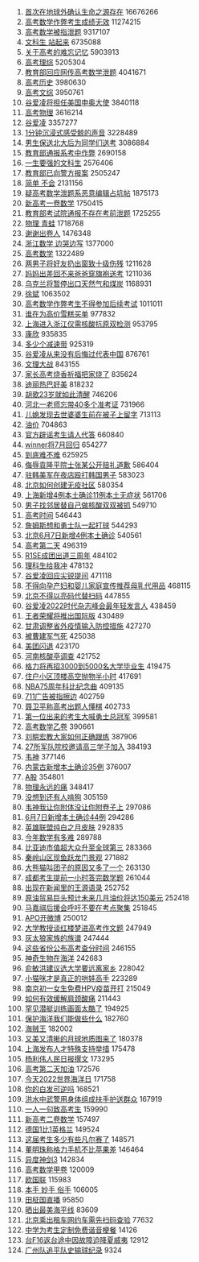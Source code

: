 1. [首次在地球外确认生命之源存在](https://s.weibo.com//weibo?q=%23%E9%A6%96%E6%AC%A1%E5%9C%A8%E5%9C%B0%E7%90%83%E5%A4%96%E7%A1%AE%E8%AE%A4%E7%94%9F%E5%91%BD%E4%B9%8B%E6%BA%90%E5%AD%98%E5%9C%A8%23&Refer=top) 16676266
2. [高考数学作弊考生成绩无效](https://s.weibo.com//weibo?q=%23%E9%AB%98%E8%80%83%E6%95%B0%E5%AD%A6%E4%BD%9C%E5%BC%8A%E8%80%83%E7%94%9F%E6%88%90%E7%BB%A9%E6%97%A0%E6%95%88%23&Refer=top) 11274215
3. [高考数学被指泄题](https://s.weibo.com//weibo?q=%23%E9%AB%98%E8%80%83%E6%95%B0%E5%AD%A6%E8%A2%AB%E6%8C%87%E6%B3%84%E9%A2%98%23&Refer=top) 9317107
4. [文科生 站起来](https://s.weibo.com//weibo?q=%E6%96%87%E7%A7%91%E7%94%9F%20%E7%AB%99%E8%B5%B7%E6%9D%A5&Refer=top) 6735088
5. [关于高考的难忘记忆](https://s.weibo.com//weibo?q=%23%E5%85%B3%E4%BA%8E%E9%AB%98%E8%80%83%E7%9A%84%E9%9A%BE%E5%BF%98%E8%AE%B0%E5%BF%86%23&Refer=top) 5903913
6. [高考理综](https://s.weibo.com//weibo?q=%23%E9%AB%98%E8%80%83%E7%90%86%E7%BB%BC%23&Refer=top) 5205304
7. [教育部回应网传高考数学泄题](https://s.weibo.com//weibo?q=%23%E6%95%99%E8%82%B2%E9%83%A8%E5%9B%9E%E5%BA%94%E7%BD%91%E4%BC%A0%E9%AB%98%E8%80%83%E6%95%B0%E5%AD%A6%E6%B3%84%E9%A2%98%23&Refer=top) 4041671
8. [高考历史](https://s.weibo.com//weibo?q=%23%E9%AB%98%E8%80%83%E5%8E%86%E5%8F%B2%23&Refer=top) 3980630
9. [高考文综](https://s.weibo.com//weibo?q=%23%E9%AB%98%E8%80%83%E6%96%87%E7%BB%BC%23&Refer=top) 3950761
10. [谷爱凌将担任美国申奥大使](https://s.weibo.com//weibo?q=%23%E8%B0%B7%E7%88%B1%E5%87%8C%E5%B0%86%E6%8B%85%E4%BB%BB%E7%BE%8E%E5%9B%BD%E7%94%B3%E5%A5%A5%E5%A4%A7%E4%BD%BF%23&Refer=top) 3840118
11. [高考物理](https://s.weibo.com//weibo?q=%23%E9%AB%98%E8%80%83%E7%89%A9%E7%90%86%23&Refer=top) 3616214
12. [谷爱凌](https://s.weibo.com//weibo?q=%E8%B0%B7%E7%88%B1%E5%87%8C&Refer=top) 3357277
13. [1分钟沉浸式感受鲸的声音](https://s.weibo.com//weibo?q=%231%E5%88%86%E9%92%9F%E6%B2%89%E6%B5%B8%E5%BC%8F%E6%84%9F%E5%8F%97%E9%B2%B8%E7%9A%84%E5%A3%B0%E9%9F%B3%23&Refer=top) 3228489
14. [男生保送北大后为同学们送考](https://s.weibo.com//weibo?q=%23%E7%94%B7%E7%94%9F%E4%BF%9D%E9%80%81%E5%8C%97%E5%A4%A7%E5%90%8E%E4%B8%BA%E5%90%8C%E5%AD%A6%E4%BB%AC%E9%80%81%E8%80%83%23&Refer=top) 3086884
15. [教育部通报系考中作弊](https://s.weibo.com//weibo?q=%23%E6%95%99%E8%82%B2%E9%83%A8%E9%80%9A%E6%8A%A5%E7%B3%BB%E8%80%83%E4%B8%AD%E4%BD%9C%E5%BC%8A%23&Refer=top) 2690158
16. [一生要强的文科生](https://s.weibo.com//weibo?q=%23%E4%B8%80%E7%94%9F%E8%A6%81%E5%BC%BA%E7%9A%84%E6%96%87%E7%A7%91%E7%94%9F%23&Refer=top) 2576406
17. [教育部已向警方报案](https://s.weibo.com//weibo?q=%23%E6%95%99%E8%82%B2%E9%83%A8%E5%B7%B2%E5%90%91%E8%AD%A6%E6%96%B9%E6%8A%A5%E6%A1%88%23&Refer=top) 2505247
18. [简单 不会](https://s.weibo.com//weibo?q=%E7%AE%80%E5%8D%95%20%E4%B8%8D%E4%BC%9A&Refer=top) 2131156
19. [疑高考数学泄题系恶意编辑占坑帖](https://s.weibo.com//weibo?q=%23%E7%96%91%E9%AB%98%E8%80%83%E6%95%B0%E5%AD%A6%E6%B3%84%E9%A2%98%E7%B3%BB%E6%81%B6%E6%84%8F%E7%BC%96%E8%BE%91%E5%8D%A0%E5%9D%91%E5%B8%96%23&Refer=top) 1875173
20. [新高考一卷数学](https://s.weibo.com//weibo?q=%23%E6%96%B0%E9%AB%98%E8%80%83%E4%B8%80%E5%8D%B7%E6%95%B0%E5%AD%A6%23&Refer=top) 1750415
21. [教育部考试院通报不存在考前泄题](https://s.weibo.com//weibo?q=%23%E6%95%99%E8%82%B2%E9%83%A8%E8%80%83%E8%AF%95%E9%99%A2%E9%80%9A%E6%8A%A5%E4%B8%8D%E5%AD%98%E5%9C%A8%E8%80%83%E5%89%8D%E6%B3%84%E9%A2%98%23&Refer=top) 1725255
22. [物理 青蛙](https://s.weibo.com//weibo?q=%E7%89%A9%E7%90%86%20%E9%9D%92%E8%9B%99&Refer=top) 1718768
23. [谢谢出卷人](https://s.weibo.com//weibo?q=%23%E8%B0%A2%E8%B0%A2%E5%87%BA%E5%8D%B7%E4%BA%BA%23&Refer=top) 1476348
24. [浙江数学 边哭边写](https://s.weibo.com//weibo?q=%E6%B5%99%E6%B1%9F%E6%95%B0%E5%AD%A6%20%E8%BE%B9%E5%93%AD%E8%BE%B9%E5%86%99&Refer=top) 1377000
25. [高考数学](https://s.weibo.com//weibo?q=%23%E9%AB%98%E8%80%83%E6%95%B0%E5%AD%A6%23&Refer=top) 1322489
26. [两男子将好友扔出窗致十级伤残](https://s.weibo.com//weibo?q=%23%E4%B8%A4%E7%94%B7%E5%AD%90%E5%B0%86%E5%A5%BD%E5%8F%8B%E6%89%94%E5%87%BA%E7%AA%97%E8%87%B4%E5%8D%81%E7%BA%A7%E4%BC%A4%E6%AE%8B%23&Refer=top) 1211628
27. [妈妈出差回不来爸爸穿旗袍送考](https://s.weibo.com//weibo?q=%23%E5%A6%88%E5%A6%88%E5%87%BA%E5%B7%AE%E5%9B%9E%E4%B8%8D%E6%9D%A5%E7%88%B8%E7%88%B8%E7%A9%BF%E6%97%97%E8%A2%8D%E9%80%81%E8%80%83%23&Refer=top) 1211036
28. [乌克兰将暂停出口天然气和煤炭](https://s.weibo.com//weibo?q=%23%E4%B9%8C%E5%85%8B%E5%85%B0%E5%B0%86%E6%9A%82%E5%81%9C%E5%87%BA%E5%8F%A3%E5%A4%A9%E7%84%B6%E6%B0%94%E5%92%8C%E7%85%A4%E7%82%AD%23&Refer=top) 1168931
29. [徐斌](https://s.weibo.com//weibo?q=%E5%BE%90%E6%96%8C&Refer=top) 1063502
30. [高考数学作弊考生不得参加后续考试](https://s.weibo.com//weibo?q=%23%E9%AB%98%E8%80%83%E6%95%B0%E5%AD%A6%E4%BD%9C%E5%BC%8A%E8%80%83%E7%94%9F%E4%B8%8D%E5%BE%97%E5%8F%82%E5%8A%A0%E5%90%8E%E7%BB%AD%E8%80%83%E8%AF%95%23&Refer=top) 1011011
31. [谁在为高价雪糕买单](https://s.weibo.com//weibo?q=%23%E8%B0%81%E5%9C%A8%E4%B8%BA%E9%AB%98%E4%BB%B7%E9%9B%AA%E7%B3%95%E4%B9%B0%E5%8D%95%23&Refer=top) 977832
32. [上海进入浙江仅需核酸抗原双检测](https://s.weibo.com//weibo?q=%23%E4%B8%8A%E6%B5%B7%E8%BF%9B%E5%85%A5%E6%B5%99%E6%B1%9F%E4%BB%85%E9%9C%80%E6%A0%B8%E9%85%B8%E6%8A%97%E5%8E%9F%E5%8F%8C%E6%A3%80%E6%B5%8B%23&Refer=top) 953795
33. [康欣](https://s.weibo.com//weibo?q=%E5%BA%B7%E6%AC%A3&Refer=top) 935835
34. [多少个减速带](https://s.weibo.com//weibo?q=%23%E5%A4%9A%E5%B0%91%E4%B8%AA%E5%87%8F%E9%80%9F%E5%B8%A6%23&Refer=top) 925319
35. [谷爱凌从来没有后悔过代表中国](https://s.weibo.com//weibo?q=%23%E8%B0%B7%E7%88%B1%E5%87%8C%E4%BB%8E%E6%9D%A5%E6%B2%A1%E6%9C%89%E5%90%8E%E6%82%94%E8%BF%87%E4%BB%A3%E8%A1%A8%E4%B8%AD%E5%9B%BD%23&Refer=top) 876761
36. [文理大战](https://s.weibo.com//weibo?q=%E6%96%87%E7%90%86%E5%A4%A7%E6%88%98&Refer=top) 843155
37. [家长高考烧香祈福把家烧了](https://s.weibo.com//weibo?q=%23%E5%AE%B6%E9%95%BF%E9%AB%98%E8%80%83%E7%83%A7%E9%A6%99%E7%A5%88%E7%A6%8F%E6%8A%8A%E5%AE%B6%E7%83%A7%E4%BA%86%23&Refer=top) 835624
38. [迪丽热巴好美](https://s.weibo.com//weibo?q=%23%E8%BF%AA%E4%B8%BD%E7%83%AD%E5%B7%B4%E5%A5%BD%E7%BE%8E%23&Refer=top) 818232
39. [胡歌23岁就如此清醒](https://s.weibo.com//weibo?q=%23%E8%83%A1%E6%AD%8C23%E5%B2%81%E5%B0%B1%E5%A6%82%E6%AD%A4%E6%B8%85%E9%86%92%23&Refer=top) 746206
40. [河北一老师忘带40多个准考证](https://s.weibo.com//weibo?q=%23%E6%B2%B3%E5%8C%97%E4%B8%80%E8%80%81%E5%B8%88%E5%BF%98%E5%B8%A640%E5%A4%9A%E4%B8%AA%E5%87%86%E8%80%83%E8%AF%81%23&Refer=top) 731966
41. [儿媳发现去世婆婆生前在被子上留字](https://s.weibo.com//weibo?q=%23%E5%84%BF%E5%AA%B3%E5%8F%91%E7%8E%B0%E5%8E%BB%E4%B8%96%E5%A9%86%E5%A9%86%E7%94%9F%E5%89%8D%E5%9C%A8%E8%A2%AB%E5%AD%90%E4%B8%8A%E7%95%99%E5%AD%97%23&Refer=top) 713113
42. [油价](https://s.weibo.com//weibo?q=%E6%B2%B9%E4%BB%B7&Refer=top) 704863
43. [官方辟谣考生请人代答](https://s.weibo.com//weibo?q=%23%E5%AE%98%E6%96%B9%E8%BE%9F%E8%B0%A3%E8%80%83%E7%94%9F%E8%AF%B7%E4%BA%BA%E4%BB%A3%E7%AD%94%23&Refer=top) 660840
44. [winner将7月回归](https://s.weibo.com//weibo?q=%23winner%E5%B0%867%E6%9C%88%E5%9B%9E%E5%BD%92%23&Refer=top) 654277
45. [到底难不难](https://s.weibo.com//weibo?q=%E5%88%B0%E5%BA%95%E9%9A%BE%E4%B8%8D%E9%9A%BE&Refer=top) 625925
46. [侮辱袁隆平院士张某公开赔礼道歉](https://s.weibo.com//weibo?q=%23%E4%BE%AE%E8%BE%B1%E8%A2%81%E9%9A%86%E5%B9%B3%E9%99%A2%E5%A3%AB%E5%BC%A0%E6%9F%90%E5%85%AC%E5%BC%80%E8%B5%94%E7%A4%BC%E9%81%93%E6%AD%89%23&Refer=top) 586404
47. [驻韩美军在夜店殴打韩国男子](https://s.weibo.com//weibo?q=%23%E9%A9%BB%E9%9F%A9%E7%BE%8E%E5%86%9B%E5%9C%A8%E5%A4%9C%E5%BA%97%E6%AE%B4%E6%89%93%E9%9F%A9%E5%9B%BD%E7%94%B7%E5%AD%90%23&Refer=top) 583023
48. [北京如何创建无疫社区](https://s.weibo.com//weibo?q=%23%E5%8C%97%E4%BA%AC%E5%A6%82%E4%BD%95%E5%88%9B%E5%BB%BA%E6%97%A0%E7%96%AB%E7%A4%BE%E5%8C%BA%23&Refer=top) 580354
49. [上海新增4例本土确诊11例本土无症状](https://s.weibo.com//weibo?q=%23%E4%B8%8A%E6%B5%B7%E6%96%B0%E5%A2%9E4%E4%BE%8B%E6%9C%AC%E5%9C%9F%E7%A1%AE%E8%AF%8A11%E4%BE%8B%E6%9C%AC%E5%9C%9F%E6%97%A0%E7%97%87%E7%8A%B6%23&Refer=top) 561706
50. [男子找邻居替自己做核酸双双被抓](https://s.weibo.com//weibo?q=%23%E7%94%B7%E5%AD%90%E6%89%BE%E9%82%BB%E5%B1%85%E6%9B%BF%E8%87%AA%E5%B7%B1%E5%81%9A%E6%A0%B8%E9%85%B8%E5%8F%8C%E5%8F%8C%E8%A2%AB%E6%8A%93%23&Refer=top) 549710
51. [高考时间](https://s.weibo.com//weibo?q=%E9%AB%98%E8%80%83%E6%97%B6%E9%97%B4&Refer=top) 546443
52. [詹姆斯想和勇士队一起打球](https://s.weibo.com//weibo?q=%23%E8%A9%B9%E5%A7%86%E6%96%AF%E6%83%B3%E5%92%8C%E5%8B%87%E5%A3%AB%E9%98%9F%E4%B8%80%E8%B5%B7%E6%89%93%E7%90%83%23&Refer=top) 544293
53. [北京6月7日新增4例本土确诊](https://s.weibo.com//weibo?q=%23%E5%8C%97%E4%BA%AC6%E6%9C%887%E6%97%A5%E6%96%B0%E5%A2%9E4%E4%BE%8B%E6%9C%AC%E5%9C%9F%E7%A1%AE%E8%AF%8A%23&Refer=top) 540561
54. [高考第二天](https://s.weibo.com//weibo?q=%23%E9%AB%98%E8%80%83%E7%AC%AC%E4%BA%8C%E5%A4%A9%23&Refer=top) 496319
55. [R1SE成团出道三周年](https://s.weibo.com//weibo?q=%23R1SE%E6%88%90%E5%9B%A2%E5%87%BA%E9%81%93%E4%B8%89%E5%91%A8%E5%B9%B4%23&Refer=top) 484102
56. [理科生给我冲](https://s.weibo.com//weibo?q=%E7%90%86%E7%A7%91%E7%94%9F%E7%BB%99%E6%88%91%E5%86%B2&Refer=top) 478132
57. [谷爱凌回应尖锐提问](https://s.weibo.com//weibo?q=%23%E8%B0%B7%E7%88%B1%E5%87%8C%E5%9B%9E%E5%BA%94%E5%B0%96%E9%94%90%E6%8F%90%E9%97%AE%23&Refer=top) 471118
58. [不得向孕产妇和婴儿家庭宣传推荐母乳代用品](https://s.weibo.com//weibo?q=%23%E4%B8%8D%E5%BE%97%E5%90%91%E5%AD%95%E4%BA%A7%E5%A6%87%E5%92%8C%E5%A9%B4%E5%84%BF%E5%AE%B6%E5%BA%AD%E5%AE%A3%E4%BC%A0%E6%8E%A8%E8%8D%90%E6%AF%8D%E4%B9%B3%E4%BB%A3%E7%94%A8%E5%93%81%23&Refer=top) 468115
59. [北京不得以亮码代替扫码](https://s.weibo.com//weibo?q=%23%E5%8C%97%E4%BA%AC%E4%B8%8D%E5%BE%97%E4%BB%A5%E4%BA%AE%E7%A0%81%E4%BB%A3%E6%9B%BF%E6%89%AB%E7%A0%81%23&Refer=top) 447855
60. [谷爱凌2022时代杂志峰会最年轻发言人](https://s.weibo.com//weibo?q=%23%E8%B0%B7%E7%88%B1%E5%87%8C2022%E6%97%B6%E4%BB%A3%E6%9D%82%E5%BF%97%E5%B3%B0%E4%BC%9A%E6%9C%80%E5%B9%B4%E8%BD%BB%E5%8F%91%E8%A8%80%E4%BA%BA%23&Refer=top) 438459
61. [王者荣耀将推出国际版](https://s.weibo.com//weibo?q=%23%E7%8E%8B%E8%80%85%E8%8D%A3%E8%80%80%E5%B0%86%E6%8E%A8%E5%87%BA%E5%9B%BD%E9%99%85%E7%89%88%23&Refer=top) 430489
62. [甘肃调整省外疫情输入防控措施](https://s.weibo.com//weibo?q=%23%E7%94%98%E8%82%83%E8%B0%83%E6%95%B4%E7%9C%81%E5%A4%96%E7%96%AB%E6%83%85%E8%BE%93%E5%85%A5%E9%98%B2%E6%8E%A7%E6%8E%AA%E6%96%BD%23&Refer=top) 427270
63. [被曹建军气死](https://s.weibo.com//weibo?q=%E8%A2%AB%E6%9B%B9%E5%BB%BA%E5%86%9B%E6%B0%94%E6%AD%BB&Refer=top) 425038
64. [美团闪退](https://s.weibo.com//weibo?q=%E7%BE%8E%E5%9B%A2%E9%97%AA%E9%80%80&Refer=top) 423170
65. [河南核酸亭调查](https://s.weibo.com//weibo?q=%23%E6%B2%B3%E5%8D%97%E6%A0%B8%E9%85%B8%E4%BA%AD%E8%B0%83%E6%9F%A5%23&Refer=top) 421752
66. [格力将再招3000到5000名大学毕业生](https://s.weibo.com//weibo?q=%23%E6%A0%BC%E5%8A%9B%E5%B0%86%E5%86%8D%E6%8B%9B3000%E5%88%B05000%E5%90%8D%E5%A4%A7%E5%AD%A6%E6%AF%95%E4%B8%9A%E7%94%9F%23&Refer=top) 419475
67. [住户小区顶楼高空抛物半小时](https://s.weibo.com//weibo?q=%23%E4%BD%8F%E6%88%B7%E5%B0%8F%E5%8C%BA%E9%A1%B6%E6%A5%BC%E9%AB%98%E7%A9%BA%E6%8A%9B%E7%89%A9%E5%8D%8A%E5%B0%8F%E6%97%B6%23&Refer=top) 417691
68. [NBA75周年科比纪念曲](https://s.weibo.com//weibo?q=%23NBA75%E5%91%A8%E5%B9%B4%E7%A7%91%E6%AF%94%E7%BA%AA%E5%BF%B5%E6%9B%B2%23&Refer=top) 409135
69. [711广告被指擦边](https://s.weibo.com//weibo?q=%23711%E5%B9%BF%E5%91%8A%E8%A2%AB%E6%8C%87%E6%93%A6%E8%BE%B9%23&Refer=top) 402759
70. [聂卫平称高考出题人懂棋](https://s.weibo.com//weibo?q=%23%E8%81%82%E5%8D%AB%E5%B9%B3%E7%A7%B0%E9%AB%98%E8%80%83%E5%87%BA%E9%A2%98%E4%BA%BA%E6%87%82%E6%A3%8B%23&Refer=top) 402733
71. [第一位出来的考生大喊勇士总冠军](https://s.weibo.com//weibo?q=%23%E7%AC%AC%E4%B8%80%E4%BD%8D%E5%87%BA%E6%9D%A5%E7%9A%84%E8%80%83%E7%94%9F%E5%A4%A7%E5%96%8A%E5%8B%87%E5%A3%AB%E6%80%BB%E5%86%A0%E5%86%9B%23&Refer=top) 399581
72. [高考数学乙卷](https://s.weibo.com//weibo?q=%23%E9%AB%98%E8%80%83%E6%95%B0%E5%AD%A6%E4%B9%99%E5%8D%B7%23&Refer=top) 390661
73. [刘畊宏教大家如何正确跟练](https://s.weibo.com//weibo?q=%23%E5%88%98%E7%95%8A%E5%AE%8F%E6%95%99%E5%A4%A7%E5%AE%B6%E5%A6%82%E4%BD%95%E6%AD%A3%E7%A1%AE%E8%B7%9F%E7%BB%83%23&Refer=top) 387906
74. [27所军队院校邀请高三学子加入](https://s.weibo.com//weibo?q=%2327%E6%89%80%E5%86%9B%E9%98%9F%E9%99%A2%E6%A0%A1%E9%82%80%E8%AF%B7%E9%AB%98%E4%B8%89%E5%AD%A6%E5%AD%90%E5%8A%A0%E5%85%A5%23&Refer=top) 384193
75. [韦神](https://s.weibo.com//weibo?q=%E9%9F%A6%E7%A5%9E&Refer=top) 377146
76. [内蒙古新增本土确诊35例](https://s.weibo.com//weibo?q=%E5%86%85%E8%92%99%E5%8F%A4%E6%96%B0%E5%A2%9E%E6%9C%AC%E5%9C%9F%E7%A1%AE%E8%AF%8A35%E4%BE%8B&Refer=top) 376007
77. [A股](https://s.weibo.com//weibo?q=%23A%E8%82%A1%23&Refer=top) 354801
78. [物理永远的痛](https://s.weibo.com//weibo?q=%E7%89%A9%E7%90%86%E6%B0%B8%E8%BF%9C%E7%9A%84%E7%97%9B&Refer=top) 348417
79. [没想到还有人啃狗](https://s.weibo.com//weibo?q=%23%E6%B2%A1%E6%83%B3%E5%88%B0%E8%BF%98%E6%9C%89%E4%BA%BA%E5%95%83%E7%8B%97%23&Refer=top) 305159
80. [韦神我让你附体没让你附卷子上](https://s.weibo.com//weibo?q=%23%E9%9F%A6%E7%A5%9E%E6%88%91%E8%AE%A9%E4%BD%A0%E9%99%84%E4%BD%93%E6%B2%A1%E8%AE%A9%E4%BD%A0%E9%99%84%E5%8D%B7%E5%AD%90%E4%B8%8A%23&Refer=top) 297086
81. [6月7日新增本土确诊44例](https://s.weibo.com//weibo?q=%236%E6%9C%887%E6%97%A5%E6%96%B0%E5%A2%9E%E6%9C%AC%E5%9C%9F%E7%A1%AE%E8%AF%8A44%E4%BE%8B%23&Refer=top) 294286
82. [英雄联盟纯白之月皮肤](https://s.weibo.com//weibo?q=%23%E8%8B%B1%E9%9B%84%E8%81%94%E7%9B%9F%E7%BA%AF%E7%99%BD%E4%B9%8B%E6%9C%88%E7%9A%AE%E8%82%A4%23&Refer=top) 292835
83. [今年数学有多难](https://s.weibo.com//weibo?q=%23%E4%BB%8A%E5%B9%B4%E6%95%B0%E5%AD%A6%E6%9C%89%E5%A4%9A%E9%9A%BE%23&Refer=top) 289788
84. [比亚迪市值超大众升至全球第三](https://s.weibo.com//weibo?q=%23%E6%AF%94%E4%BA%9A%E8%BF%AA%E5%B8%82%E5%80%BC%E8%B6%85%E5%A4%A7%E4%BC%97%E5%8D%87%E8%87%B3%E5%85%A8%E7%90%83%E7%AC%AC%E4%B8%89%23&Refer=top) 283366
85. [秦岭山区现鱼跃龙门景观](https://s.weibo.com//weibo?q=%23%E7%A7%A6%E5%B2%AD%E5%B1%B1%E5%8C%BA%E7%8E%B0%E9%B1%BC%E8%B7%83%E9%BE%99%E9%97%A8%E6%99%AF%E8%A7%82%23&Refer=top) 271882
86. [大熊猫叫团子的原因又多了一个](https://s.weibo.com//weibo?q=%23%E5%A4%A7%E7%86%8A%E7%8C%AB%E5%8F%AB%E5%9B%A2%E5%AD%90%E7%9A%84%E5%8E%9F%E5%9B%A0%E5%8F%88%E5%A4%9A%E4%BA%86%E4%B8%80%E4%B8%AA%23&Refer=top) 263130
87. [成都考生提前一小时答完数学题](https://s.weibo.com//weibo?q=%23%E6%88%90%E9%83%BD%E8%80%83%E7%94%9F%E6%8F%90%E5%89%8D%E4%B8%80%E5%B0%8F%E6%97%B6%E7%AD%94%E5%AE%8C%E6%95%B0%E5%AD%A6%E9%A2%98%23&Refer=top) 261044
88. [出现在新闻里的王源语录](https://s.weibo.com//weibo?q=%23%E5%87%BA%E7%8E%B0%E5%9C%A8%E6%96%B0%E9%97%BB%E9%87%8C%E7%9A%84%E7%8E%8B%E6%BA%90%E8%AF%AD%E5%BD%95%23&Refer=top) 252752
89. [原油贸易巨头预计未来几月油价将达150美元](https://s.weibo.com//weibo?q=%23%E5%8E%9F%E6%B2%B9%E8%B4%B8%E6%98%93%E5%B7%A8%E5%A4%B4%E9%A2%84%E8%AE%A1%E6%9C%AA%E6%9D%A5%E5%87%A0%E6%9C%88%E6%B2%B9%E4%BB%B7%E5%B0%86%E8%BE%BE150%E7%BE%8E%E5%85%83%23&Refer=top) 252418
90. [马嘉祺后援会呼吁不要在考点聚集](https://s.weibo.com//weibo?q=%23%E9%A9%AC%E5%98%89%E7%A5%BA%E5%90%8E%E6%8F%B4%E4%BC%9A%E5%91%BC%E5%90%81%E4%B8%8D%E8%A6%81%E5%9C%A8%E8%80%83%E7%82%B9%E8%81%9A%E9%9B%86%23&Refer=top) 251845
91. [APO开微博](https://s.weibo.com//weibo?q=APO%E5%BC%80%E5%BE%AE%E5%8D%9A&Refer=top) 250012
92. [大学教授谈红楼梦进高考作文题](https://s.weibo.com//weibo?q=%23%E5%A4%A7%E5%AD%A6%E6%95%99%E6%8E%88%E8%B0%88%E7%BA%A2%E6%A5%BC%E6%A2%A6%E8%BF%9B%E9%AB%98%E8%80%83%E4%BD%9C%E6%96%87%E9%A2%98%23&Refer=top) 247949
93. [灰太狼家族的族谱](https://s.weibo.com//weibo?q=%23%E7%81%B0%E5%A4%AA%E7%8B%BC%E5%AE%B6%E6%97%8F%E7%9A%84%E6%97%8F%E8%B0%B1%23&Refer=top) 247444
94. [这些省份公布高考查分时间](https://s.weibo.com//weibo?q=%23%E8%BF%99%E4%BA%9B%E7%9C%81%E4%BB%BD%E5%85%AC%E5%B8%83%E9%AB%98%E8%80%83%E6%9F%A5%E5%88%86%E6%97%B6%E9%97%B4%23&Refer=top) 246155
95. [神奇生物在海洋](https://s.weibo.com//weibo?q=%23%E7%A5%9E%E5%A5%87%E7%94%9F%E7%89%A9%E5%9C%A8%E6%B5%B7%E6%B4%8B%23&Refer=top) 242683
96. [俞敏洪建议选大学要远离家乡](https://s.weibo.com//weibo?q=%23%E4%BF%9E%E6%95%8F%E6%B4%AA%E5%BB%BA%E8%AE%AE%E9%80%89%E5%A4%A7%E5%AD%A6%E8%A6%81%E8%BF%9C%E7%A6%BB%E5%AE%B6%E4%B9%A1%23&Refer=top) 228042
97. [小猫咪才是真正的哄娃高手](https://s.weibo.com//weibo?q=%23%E5%B0%8F%E7%8C%AB%E5%92%AA%E6%89%8D%E6%98%AF%E7%9C%9F%E6%AD%A3%E7%9A%84%E5%93%84%E5%A8%83%E9%AB%98%E6%89%8B%23&Refer=top) 223289
98. [南京初一女生免费HPV疫苗开打](https://s.weibo.com//weibo?q=%23%E5%8D%97%E4%BA%AC%E5%88%9D%E4%B8%80%E5%A5%B3%E7%94%9F%E5%85%8D%E8%B4%B9HPV%E7%96%AB%E8%8B%97%E5%BC%80%E6%89%93%23&Refer=top) 215049
99. [如何有效缓解肩颈酸痛](https://s.weibo.com//weibo?q=%23%E5%A6%82%E4%BD%95%E6%9C%89%E6%95%88%E7%BC%93%E8%A7%A3%E8%82%A9%E9%A2%88%E9%85%B8%E7%97%9B%23&Refer=top) 211443
100. [罕见潜艇训练画面太酷了](https://s.weibo.com//weibo?q=%23%E7%BD%95%E8%A7%81%E6%BD%9C%E8%89%87%E8%AE%AD%E7%BB%83%E7%94%BB%E9%9D%A2%E5%A4%AA%E9%85%B7%E4%BA%86%23&Refer=top) 194925
101. [保护海洋我们能做些什么](https://s.weibo.com//weibo?q=%23%E4%BF%9D%E6%8A%A4%E6%B5%B7%E6%B4%8B%E6%88%91%E4%BB%AC%E8%83%BD%E5%81%9A%E4%BA%9B%E4%BB%80%E4%B9%88%23&Refer=top) 182760
102. [海贼王](https://s.weibo.com//weibo?q=%E6%B5%B7%E8%B4%BC%E7%8E%8B&Refer=top) 182002
103. [又美又清晰的月球地质图来了](https://s.weibo.com//weibo?q=%23%E5%8F%88%E7%BE%8E%E5%8F%88%E6%B8%85%E6%99%B0%E7%9A%84%E6%9C%88%E7%90%83%E5%9C%B0%E8%B4%A8%E5%9B%BE%E6%9D%A5%E4%BA%86%23&Refer=top) 180378
104. [上海发布人才特殊支持举措](https://s.weibo.com//weibo?q=%23%E4%B8%8A%E6%B5%B7%E5%8F%91%E5%B8%83%E4%BA%BA%E6%89%8D%E7%89%B9%E6%AE%8A%E6%94%AF%E6%8C%81%E4%B8%BE%E6%8E%AA%23&Refer=top) 175478
105. [杨利伟人民日报撰文](https://s.weibo.com//weibo?q=%23%E6%9D%A8%E5%88%A9%E4%BC%9F%E4%BA%BA%E6%B0%91%E6%97%A5%E6%8A%A5%E6%92%B0%E6%96%87%23&Refer=top) 173295
106. [高考第二天加油](https://s.weibo.com//weibo?q=%E9%AB%98%E8%80%83%E7%AC%AC%E4%BA%8C%E5%A4%A9%E5%8A%A0%E6%B2%B9&Refer=top) 172576
107. [今天2022世界海洋日](https://s.weibo.com//weibo?q=%23%E4%BB%8A%E5%A4%A92022%E4%B8%96%E7%95%8C%E6%B5%B7%E6%B4%8B%E6%97%A5%23&Refer=top) 171758
108. [你的白发可逆吗](https://s.weibo.com//weibo?q=%23%E4%BD%A0%E7%9A%84%E7%99%BD%E5%8F%91%E5%8F%AF%E9%80%86%E5%90%97%23&Refer=top) 168521
109. [洪水中武警用身体组成扶手护送群众](https://s.weibo.com//weibo?q=%23%E6%B4%AA%E6%B0%B4%E4%B8%AD%E6%AD%A6%E8%AD%A6%E7%94%A8%E8%BA%AB%E4%BD%93%E7%BB%84%E6%88%90%E6%89%B6%E6%89%8B%E6%8A%A4%E9%80%81%E7%BE%A4%E4%BC%97%23&Refer=top) 167919
110. [一人一句致高考生](https://s.weibo.com//weibo?q=%23%E4%B8%80%E4%BA%BA%E4%B8%80%E5%8F%A5%E8%87%B4%E9%AB%98%E8%80%83%E7%94%9F%23&Refer=top) 159990
111. [新高考二卷数学](https://s.weibo.com//weibo?q=%23%E6%96%B0%E9%AB%98%E8%80%83%E4%BA%8C%E5%8D%B7%E6%95%B0%E5%AD%A6%23&Refer=top) 157497
112. [德国1比1英格兰](https://s.weibo.com//weibo?q=%23%E5%BE%B7%E5%9B%BD1%E6%AF%941%E8%8B%B1%E6%A0%BC%E5%85%B0%23&Refer=top) 149524
113. [这届考生多少有些凡尔赛了](https://s.weibo.com//weibo?q=%23%E8%BF%99%E5%B1%8A%E8%80%83%E7%94%9F%E5%A4%9A%E5%B0%91%E6%9C%89%E4%BA%9B%E5%87%A1%E5%B0%94%E8%B5%9B%E4%BA%86%23&Refer=top) 148571
114. [董明珠称格力手机不比苹果差](https://s.weibo.com//weibo?q=%23%E8%91%A3%E6%98%8E%E7%8F%A0%E7%A7%B0%E6%A0%BC%E5%8A%9B%E6%89%8B%E6%9C%BA%E4%B8%8D%E6%AF%94%E8%8B%B9%E6%9E%9C%E5%B7%AE%23&Refer=top) 146464
115. [异度神剑3](https://s.weibo.com//weibo?q=%23%E5%BC%82%E5%BA%A6%E7%A5%9E%E5%89%913%23&Refer=top) 142834
116. [高考数学甲卷](https://s.weibo.com//weibo?q=%23%E9%AB%98%E8%80%83%E6%95%B0%E5%AD%A6%E7%94%B2%E5%8D%B7%23&Refer=top) 120009
117. [欧国联](https://s.weibo.com//weibo?q=%23%E6%AC%A7%E5%9B%BD%E8%81%94%23&Refer=top) 115983
118. [本手 妙手 俗手](https://s.weibo.com//weibo?q=%E6%9C%AC%E6%89%8B%20%E5%A6%99%E6%89%8B%20%E4%BF%97%E6%89%8B&Refer=top) 106005
119. [田柾国直播](https://s.weibo.com//weibo?q=%23%E7%94%B0%E6%9F%BE%E5%9B%BD%E7%9B%B4%E6%92%AD%23&Refer=top) 95850
120. [晒出最美海平线](https://s.weibo.com//weibo?q=%23%E6%99%92%E5%87%BA%E6%9C%80%E7%BE%8E%E6%B5%B7%E5%B9%B3%E7%BA%BF%23&Refer=top) 83609
121. [北京乘出租车网约车需先扫码查验](https://s.weibo.com//weibo?q=%23%E5%8C%97%E4%BA%AC%E4%B9%98%E5%87%BA%E7%A7%9F%E8%BD%A6%E7%BD%91%E7%BA%A6%E8%BD%A6%E9%9C%80%E5%85%88%E6%89%AB%E7%A0%81%E6%9F%A5%E9%AA%8C%23&Refer=top) 77632
122. [中学为考生定制免费谐音梗餐](https://s.weibo.com//weibo?q=%23%E4%B8%AD%E5%AD%A6%E4%B8%BA%E8%80%83%E7%94%9F%E5%AE%9A%E5%88%B6%E5%85%8D%E8%B4%B9%E8%B0%90%E9%9F%B3%E6%A2%97%E9%A4%90%23&Refer=top) 14126
123. [台F16返台途中因故障迫降夏威夷](https://s.weibo.com//weibo?q=%23%E5%8F%B0F16%E8%BF%94%E5%8F%B0%E9%80%94%E4%B8%AD%E5%9B%A0%E6%95%85%E9%9A%9C%E8%BF%AB%E9%99%8D%E5%A4%8F%E5%A8%81%E5%A4%B7%23&Refer=top) 12912
124. [广州队追平队史输球纪录](https://s.weibo.com//weibo?q=%23%E5%B9%BF%E5%B7%9E%E9%98%9F%E8%BF%BD%E5%B9%B3%E9%98%9F%E5%8F%B2%E8%BE%93%E7%90%83%E7%BA%AA%E5%BD%95%23&Refer=top) 9324
